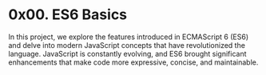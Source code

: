 # 0x00. ES6 Basics

In this project, we explore the features introduced in ECMAScript
6 (ES6) and delve into modern JavaScript concepts that have
revolutionized the language. JavaScript is constantly evolving, and
ES6 brought significant enhancements that make code more expressive,
concise, and maintainable.
